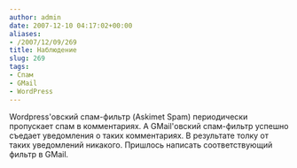 ```yaml
---
author: admin
date: 2007-12-10 04:17:02+00:00
aliases:
- /2007/12/09/269
title: Наблюдение
slug: 269
tags:
- Спам
- GMail
- WordPress
---
```


Wordpress'овский спам-фильтр (Askimet Spam) периодически пропускает спам в комментариях. А GMail'овский спам-фильтр успешно съедает уведомления о таких комментариях. В результате толку от таких уведомлений никакого. Пришлось написать соответствующий фильтр в GMail.
